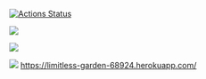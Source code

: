 [![Actions Status](https://github.com/zxz112/php-project-lvl3/workflows/{Laravel_workflow}/badge.svg)](https://github.com/zxz112/php-project-lvl3/actions)

![](https://github.com/zxz112/php-project-lvl3/workflows/Laravel%20Eworkflow/badge.svg)

![](https://github.com/zxz112/php-project-lvl3/.github/workflows/main.yml/badge.svg)

![](https://github.com/zxz112/php-project-lvl3/workflows/.github/workflows/main.yml/badge.svg)
https://limitless-garden-68924.herokuapp.com/
